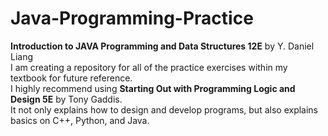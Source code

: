 # Java-Programming-Practice
**Introduction to JAVA Programming and Data Structures 12E** by Y. Daniel Liang  
I am creating a repository for all of the practice exercises within my textbook for future reference.  
I highly recommend using **Starting Out with Programming Logic and Design 5E** by Tony Gaddis.  
It not only explains how to design and develop programs, but also explains basics on C++, Python, and Java.
